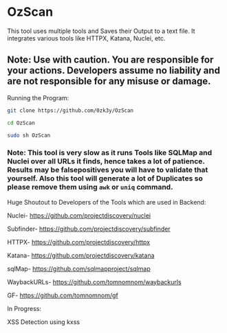 # OzScan

This tool uses multiple tools and Saves their Output to a text file. It integrates various tools like HTTPX, Katana, Nuclei, etc.

## Note: Use with caution. You are responsible for your actions. Developers assume no liability and are not responsible for any misuse or damage.

Running the Program:

```sh
git clone https://github.com/0zk3y/OzScan
```

```sh
cd OzScan
```

```sh
sudo sh OzScan
```

### Note: This tool is very slow as it runs Tools like SQLMap and Nuclei over all URLs it finds, hence takes a lot of patience. Results may be falsepositives you will have to validate that yourself. Also this tool will generate a lot of Duplicates so please remove them using ```awk``` or ```uniq``` command.

Huge Shoutout to Developers of the Tools which are used in Backend:

Nuclei- https://github.com/projectdiscovery/nuclei

Subfinder- https://github.com/projectdiscovery/subfinder

HTTPX- https://github.com/projectdiscovery/httpx

Katana- https://github.com/projectdiscovery/katana

sqlMap- https://github.com/sqlmapproject/sqlmap

WaybackURLs- https://github.com/tomnomnom/waybackurls

GF- https://github.com/tomnomnom/gf


In Progress:

XSS Detection using kxss